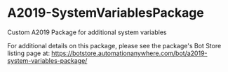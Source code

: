 # A2019-SystemVariablesPackage
 Custom A2019 Package for additional system variables

 For additional details on this package, please see the package's Bot Store listing page at: https://botstore.automationanywhere.com/bot/a2019-system-variables-package/
